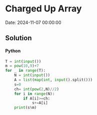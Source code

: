 # Charged Up Array

Date: 2024-11-07 00:00:00

## Solution

#### Python
```python
T = int(input())
m = pow(10,9)+7
for _ in range(T):
    N = int(input())
    A = list(map(int, input().split()))
    s=0
    ch= int(pow(2,N)//2)
    for i in range(N):
        if A[i]>=ch:
            s+=A[i]
    print(s%m)
 ```